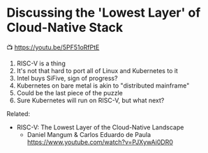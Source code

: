 # Discussing the 'Lowest Layer' of Cloud-Native Stack

📺 <https://youtu.be/5PF51oRfPtE>

1. RISC-V is a thing
1. It's not that hard to port all of Linux and Kubernetes to it
1. Intel buys SiFive, sign of progress?
1. Kubernetes on bare metal is akin to "distributed mainframe"
1. Could be the last piece of the puzzle
1. Sure Kubernetes will run on RISC-V, but what next?

Related:

* RISC-V: The Lowest Layer of the Cloud-Native Landscape
  - Daniel Mangum & Carlos Eduardo de Paula
  <https://www.youtube.com/watch?v=PJXywAi0DR0>
